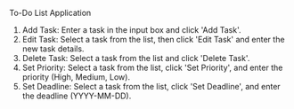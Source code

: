 To-Do List Application

1. Add Task: Enter a task in the input box and click 'Add Task'.
2. Edit Task: Select a task from the list, then click 'Edit Task' and enter the new task details.
3. Delete Task: Select a task from the list and click 'Delete Task'.
4. Set Priority: Select a task from the list, click 'Set Priority', and enter the priority (High, Medium, Low).
5. Set Deadline: Select a task from the list, click 'Set Deadline', and enter the deadline (YYYY-MM-DD).

